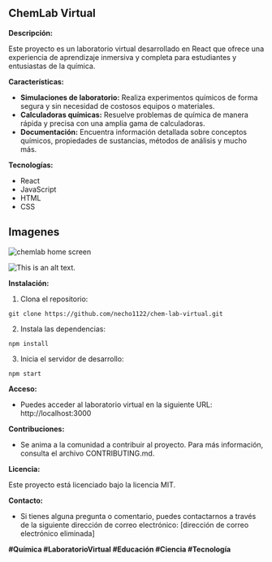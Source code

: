 ## ChemLab Virtual

**Descripción:**

Este proyecto es un laboratorio virtual desarrollado en React que ofrece una experiencia de aprendizaje inmersiva y completa para estudiantes y entusiastas de la química.

**Características:**

* **Simulaciones de laboratorio:** Realiza experimentos químicos de forma segura y sin necesidad de costosos equipos o materiales.
* **Calculadoras químicas:** Resuelve problemas de química de manera rápida y precisa con una amplia gama de calculadoras.
* **Documentación:** Encuentra información detallada sobre conceptos químicos, propiedades de sustancias, métodos de análisis y mucho más.

**Tecnologías:**

* React
* JavaScript
* HTML
* CSS

## Imagenes


![chemlab home screen](https://lh3.googleusercontent.com/pw/AP1GczOw2Mb01XQGfIgRPJMLOualW6kYqbJMGgqm_eHQ4HcNGf2lkSLLWz4VY892dFyMfr7BXDAl2cNVZePeDW70BIJxuEg7MUIaF0XZin_ywc50IAIh10fVLIQGdseTdl7WNHE5kdbU1ZOxJc4CRVbregKeS7e8WIML63Isr9qDxQW12X6YVTHt-gMZj1I1rGfrzTaTDzLNR0AXKn9hUJKZzjDsaDZr1VP2vUHgmMZFOGvCm4P0chk3-nzT1cMju3vXATLRp6DDL_F1nccHsGJLF-QYapPwPwtfUhKyHsq2Ut72iIiirP93qujz8RxKxJvTyaf7WV5zFm-vhK6Rvx7J3BSJuuNqfjvTOWg3emyJEGsNK7UAG6iXRVvdhTvr4SEc9Egtxp2cXTGEga9n9gNuSZnoS6lrbjxyDfONmOabrrzGuRTdoADIImE9xYjz0-ArsKUxxnnefwrQNAQsPqRWrMrgH4k3s2c0eBp_qVfZA6HrIFNK8CoqsyaIMn52zW5NReSWb0_3aNZVGmfT2dEYNZ3jDChF0ARgV3IBtDrpNEu8TnaPLtlNgVkvuJ-Kf9EJXBmlKM9Mkp_V8n3EKInpIERbC3lpO-kbppCfBYaMIatFF5-xhHb4qder2HLZbWcmS8j5MrYl1Yp_r9xmbDb46aUhEyRSrmMvG0xL3psP-XSSwwcKiQNZN1WfXayTxC-3WjDXe0WbD6IcyD192YeDtZzjNRH6qoLWl-CFkT_WpcnIXMJWP6yC-XIjOTTNCY73tZfQWmuCV-jTEJcl19CBoGwSFEb10wPvv6dNZHdVbvKTe60VUiAgKZ7O689v0UxgTSfLRqaKqlYsx4HwAZXuZotYEnA0mAWnTuDx9oxWwRJGKZaR89O4OtDktCreqEzoCuDBA521ab9fGak8Y-7-Q5TQwf8QNCT9jNUZLnMMZvjLi-jKtxJscGF9sRi_StJjfCj7lS3x73rrc-r7sJ4fX51tprc=w820-h615-s-no-gm?authuser=1)

![This is an alt text.](https://lh3.googleusercontent.com/pw/AP1GczOV9KP-IlqDtyKAzEjBHOM1dELQg_YcJKGhZrHYBJNnrwm1SxVAXYlFfzKVj3RRKb94nnX2tXQDauBycArq305ZKEwTUSWE2fowWS8STXGwKz7QEZVf5Wh7UIX1AnlMDhsOX-8zVF_aWzjTmzdqNZX5_1TDCDPW251bjvyePcbk5WGuR5GaWSYNOuCuvxrPthhttB42vXD99REyiTia6eTwkhP8r-s7Ws36Rt3vmm4VVmLx73Q7uA2jckJH79pzd_MDhazJeH5sl39fZnTB5XyQUOhCb4yxfPH3c7msIVBrTxIKr3drtP7c1gHSCzXi2NVQj8A46YBT1bpClLgwezjvDB7-DjyE-TDITeGI202GFGAKbV5NSnIIPg0hm5lAaSyEUe0xLshprxwpMyVqfFWu6RIwL3c_VkdDjWYhFrMT9PgX-nq_wpklh6rrGaPWeFNzPDtsQpjVTXGDXELcMpe3t0FOLlxnniidy3YKo3b-UvCt-Jc3O_LyaTVwTGyhb6Zte1zoA7im-ndKCA2pIad_OERGymOShKZBO-311V_vOtwRpcppxmmKFC6G3e0eEsNWw97-Cxg7xFptoX3gAihfHB51gAjwiOKTA6_T5iO_RBIsTzJT22P6Ujzu_n31QpRMzDaTur-H1UEJgdm66V7sz6KAxSCw-PxilBCjGUthhkSeGHY_mU9Nx673qtM8M-hSYxTArTPz28a9SE9k9RUJBJ_uJWtiAtSlipjT4Au931B1C-suu5-KVdSU5zpq6DfgqhEO7Qn42Qa2KPq-VlfdNGLUu3tes4eiZgrP-CbBTrotqILSvqxT6Zn8ZQRhRGa-ddB1j_xEw8C899umnqAQo53k4K6b4lIIwxN1sTiQ7XkwwPvEbbOLodH2WnGB0LP1uqcqPt6sBIuGtU4P20GpfIi_i2Om0WRjrMrBib8bQJT9eC2J2WPFakyPIbvXn6PBgOfxAYpPfFquKaVVFDrF7Dg=w615-h615-s-no-gm?authuser=1)

**Instalación:**

1. Clona el repositorio:

```
git clone https://github.com/necho1122/chem-lab-virtual.git
```

2. Instala las dependencias:

```
npm install
```

3. Inicia el servidor de desarrollo:

```
npm start
```

**Acceso:**

* Puedes acceder al laboratorio virtual en la siguiente URL: http://localhost:3000

**Contribuciones:**

* Se anima a la comunidad a contribuir al proyecto. Para más información, consulta el archivo CONTRIBUTING.md.

**Licencia:**

Este proyecto está licenciado bajo la licencia MIT.

**Contacto:**

* Si tienes alguna pregunta o comentario, puedes contactarnos a través de la siguiente dirección de correo electrónico: [dirección de correo electrónico eliminada]

**#Química #LaboratorioVirtual #Educación #Ciencia #Tecnología**
